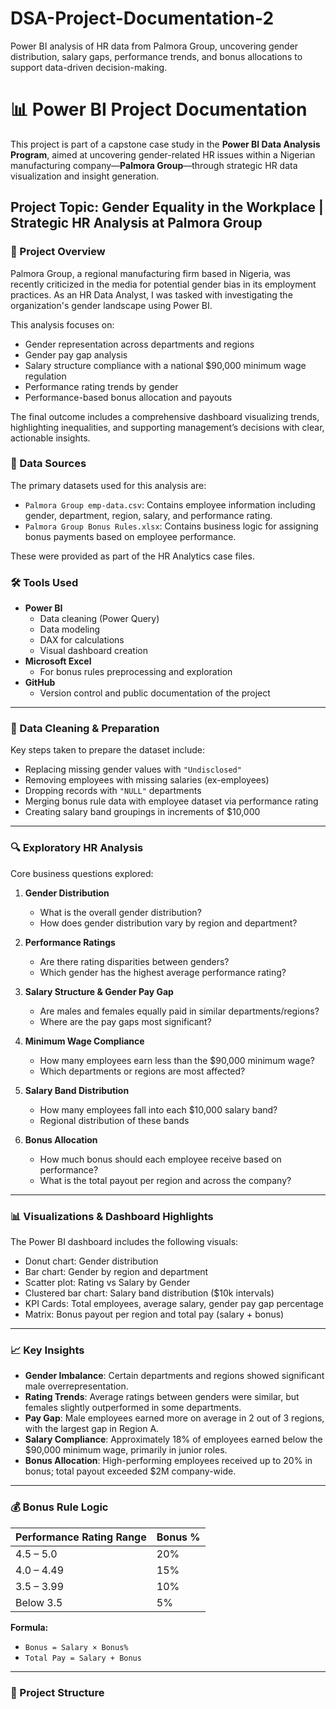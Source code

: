 # DSA-Project-Documentation-2

Power BI analysis of HR data from Palmora Group, uncovering gender distribution, salary gaps, performance trends, and bonus allocations to support data-driven decision-making.

# 📊 Power BI Project Documentation

This project is part of a capstone case study in the **Power BI Data Analysis Program**, aimed at uncovering gender-related HR issues within a Nigerian manufacturing company—**Palmora Group**—through strategic HR data visualization and insight generation.

## Project Topic: Gender Equality in the Workplace | Strategic HR Analysis at Palmora Group

### 🧭 Project Overview

Palmora Group, a regional manufacturing firm based in Nigeria, was recently criticized in the media for potential gender bias in its employment practices. As an HR Data Analyst, I was tasked with investigating the organization's gender landscape using Power BI.

This analysis focuses on:
- Gender representation across departments and regions
- Gender pay gap analysis
- Salary structure compliance with a national $90,000 minimum wage regulation
- Performance rating trends by gender
- Performance-based bonus allocation and payouts

The final outcome includes a comprehensive dashboard visualizing trends, highlighting inequalities, and supporting management’s decisions with clear, actionable insights.

### 📁 Data Sources

The primary datasets used for this analysis are:

- `Palmora Group emp-data.csv`: Contains employee information including gender, department, region, salary, and performance rating.
- `Palmora Group Bonus Rules.xlsx`: Contains business logic for assigning bonus payments based on employee performance.

These were provided as part of the HR Analytics case files.

### 🛠️ Tools Used

- **Power BI**
  - Data cleaning (Power Query)
  - Data modeling
  - DAX for calculations
  - Visual dashboard creation
- **Microsoft Excel**
  - For bonus rules preprocessing and exploration
- **GitHub**
  - Version control and public documentation of the project

---

### 🧼 Data Cleaning & Preparation

Key steps taken to prepare the dataset include:

- Replacing missing gender values with `"Undisclosed"`
- Removing employees with missing salaries (ex-employees)
- Dropping records with `"NULL"` departments
- Merging bonus rule data with employee dataset via performance rating
- Creating salary band groupings in increments of $10,000

---

### 🔍 Exploratory HR Analysis

Core business questions explored:

1. **Gender Distribution**
   - What is the overall gender distribution?
   - How does gender distribution vary by region and department?

2. **Performance Ratings**
   - Are there rating disparities between genders?
   - Which gender has the highest average performance rating?

3. **Salary Structure & Gender Pay Gap**
   - Are males and females equally paid in similar departments/regions?
   - Where are the pay gaps most significant?

4. **Minimum Wage Compliance**
   - How many employees earn less than the $90,000 minimum wage?
   - Which departments or regions are most affected?

5. **Salary Band Distribution**
   - How many employees fall into each $10,000 salary band?
   - Regional distribution of these bands

6. **Bonus Allocation**
   - How much bonus should each employee receive based on performance?
   - What is the total payout per region and across the company?

---

### 📊 Visualizations & Dashboard Highlights

The Power BI dashboard includes the following visuals:

- Donut chart: Gender distribution
- Bar chart: Gender by region and department
- Scatter plot: Rating vs Salary by Gender
- Clustered bar chart: Salary band distribution ($10k intervals)
- KPI Cards: Total employees, average salary, gender pay gap percentage
- Matrix: Bonus payout per region and total pay (salary + bonus)

---

### 📈 Key Insights

- **Gender Imbalance**: Certain departments and regions showed significant male overrepresentation.
- **Rating Trends**: Average ratings between genders were similar, but females slightly outperformed in some departments.
- **Pay Gap**: Male employees earned more on average in 2 out of 3 regions, with the largest gap in Region A.
- **Salary Compliance**: Approximately 18% of employees earned below the $90,000 minimum wage, primarily in junior roles.
- **Bonus Allocation**: High-performing employees received up to 20% in bonus; total payout exceeded $2M company-wide.

---

### 💰 Bonus Rule Logic

| Performance Rating Range | Bonus % |
|--------------------------|---------|
| 4.5 – 5.0                | 20%     |
| 4.0 – 4.49               | 15%     |
| 3.5 – 3.99               | 10%     |
| Below 3.5                | 5%      |

**Formula:**
- `Bonus = Salary × Bonus%`
- `Total Pay = Salary + Bonus`

---

### 📁 Project Structure
